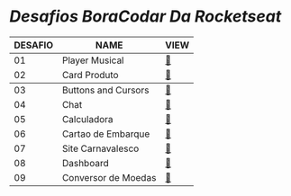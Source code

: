 # *Desafios BoraCodar Da Rocketseat*

<table>
        <thead>
            <tr>
                <th>DESAFIO</th>
                <th>NAME</th>
                <th>VIEW</th>
            </tr>
        </thead>
        <tbody>
            <tr>
                <td>01</td>
                <td>Player Musical</td>
                <td><a href="desafio 01 player musical">🔗</a></td>
            </tr>
            <tr>
                <td>02</td>
                <td>Card Produto</td>
                <td><a href="desafio 02 card produto">🔗</a></td>
            </tr>
        </tbody>
            <tr>
                <td>03</td>
                <td>Buttons and Cursors</td>
                <td><a href="desafio 03 button and cursors">🔗</a></td>
            </tr>
            <tr>
                <td>04</td>
                <td>Chat</td>
                <td><a href="desafio 04 chat">🔗</a></td>
            </tr>
            <tr>
                <td>05</td>
                <td>Calculadora</td>
                <td><a href="desafio 05 calculadora">🔗</a></td>
            </tr>
             <tr>
                <td>06</td>
                <td>Cartao de Embarque</td>
                <td><a href="desafio 06 cartao embarque">🔗</a></td>
            </tr>
            <tr>
                <td>07</td>
                <td>Site Carnavalesco</td>
                <td><a href="desafio 07 site carnaval">🔗</a></td>
            </tr>
            <tr>
                <td>08</td>
                <td>Dashboard</td>
                <td><a href="desafio 08 dashboard">🔗</a></td>
            </tr>
            <tr>
                <td>09</td>
                <td>Conversor de Moedas</td>
                <td><a href="desafio 09 conversor de moeda">🔗</a></td>
            </tr>   
    </table>
